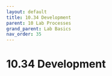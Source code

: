 ```yaml
---
layout: default
title: 10.34 Development
parent: 10 Lab Processes
grand_parent: Lab Basics
nav_order: 35
---
```


# 10.34 Development

